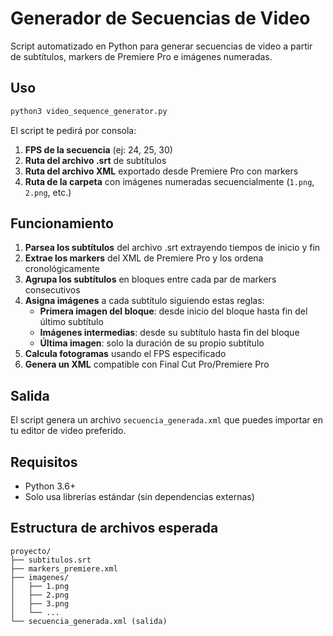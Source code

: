 # Generador de Secuencias de Video

Script automatizado en Python para generar secuencias de video a partir de subtítulos, markers de Premiere Pro e imágenes numeradas.

## Uso

```bash
python3 video_sequence_generator.py
```

El script te pedirá por consola:

1. **FPS de la secuencia** (ej: 24, 25, 30)
2. **Ruta del archivo .srt** de subtítulos
3. **Ruta del archivo XML** exportado desde Premiere Pro con markers
4. **Ruta de la carpeta** con imágenes numeradas secuencialmente (`1.png`, `2.png`, etc.)

## Funcionamiento

1. **Parsea los subtítulos** del archivo .srt extrayendo tiempos de inicio y fin
2. **Extrae los markers** del XML de Premiere Pro y los ordena cronológicamente
3. **Agrupa los subtítulos** en bloques entre cada par de markers consecutivos
4. **Asigna imágenes** a cada subtítulo siguiendo estas reglas:
   - **Primera imagen del bloque**: desde inicio del bloque hasta fin del último subtítulo
   - **Imágenes intermedias**: desde su subtítulo hasta fin del bloque
   - **Última imagen**: solo la duración de su propio subtítulo
5. **Calcula fotogramas** usando el FPS especificado
6. **Genera un XML** compatible con Final Cut Pro/Premiere Pro

## Salida

El script genera un archivo `secuencia_generada.xml` que puedes importar en tu editor de video preferido.

## Requisitos

- Python 3.6+
- Solo usa librerías estándar (sin dependencias externas)

## Estructura de archivos esperada

```
proyecto/
├── subtitulos.srt
├── markers_premiere.xml
├── imagenes/
│   ├── 1.png
│   ├── 2.png
│   ├── 3.png
│   └── ...
└── secuencia_generada.xml (salida)
```